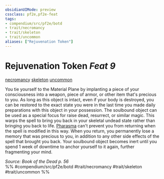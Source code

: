 ```yaml
---
obsidianUIMode: preview
cssclass: pf2e,pf2e-feat
tags:
- compendium/src/pf2e/botd
- trait/necromancy
- trait/skeleton
- trait/uncommon
aliases: ["Rejuvenation Token"]
---
```

# Rejuvenation Token  *Feat 9*  
[necromancy](../../rules/traits/necromancy.md)  [skeleton](../../rules/traits/skeleton-b1.md)  [uncommon](../../rules/traits/uncommon.md)  


You tie yourself to the Material Plane by implanting a piece of your consciousness into a weapon, piece of armor, or other item that's precious to you. As long as this object is intact, even if your body is destroyed, you can be restored to the exact state you were in the last time you made daily preparations with this object in your possession. The soulbound object can be used as a special focus for raise dead, resurrect, or similar magic. This warps the spell to bring you back in your skeletal undead state rather than bringing you back to life. [Pharasma](../setting/deities/pharasma.md) can't prevent you from returning when the spell is modified in this way. When you return, you permanently lose a memory that was precious to you, in addition to any other side effects of the spell that brought you back. Your soulbound object becomes inert until you spend 1 week of downtime to anchor yourself to it again, further fragmenting your mind.

*Source: Book of the Dead p. 56*  
%% #compendium/src/pf2e/botd #trait/necromancy #trait/skeleton #trait/uncommon %%